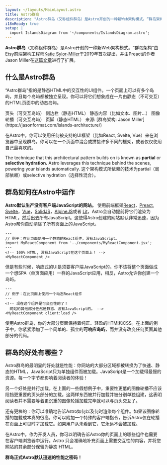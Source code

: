 ```yaml
---
layout: ~/layouts/MainLayout.astro
title: Astro群岛
description: "Astro群岛（又称组件群岛）是Astro开创的一种新Web架构模式。“群岛架构”由Etsy前端架构工程师Katie Sylor-Miller于2019年首次提出，并由Preact的作者Jason Miller进行扩展。"
i18nReady: true
setup: |
  import IslandsDiagram from '~/components/IslandsDiagram.astro';
---
```


**Astro群岛**（又称组件群岛）是Astro开创的一种新Web架构模式。“群岛架构”由Etsy前端架构工程师[Katie Sylor-Miller](https://twitter.com/ksylor)于2019年首次提出，并由Preact的作者Jason Miller在[这篇文章](https://jasonformat.com/islands-architecture/)进行了扩展。

## 什么是Astro群岛

“Astro群岛"指的是静态HTML中的交互性的UI组件。一个页面上可以有多个岛屿，并且每个岛屿都被独立呈现。你可以将它们想象成在一片由静态（不可交互）的HTML页面中的动态岛屿。

<IslandsDiagram>
    <Fragment slot="headerApp">页头（可交互岛屿）</Fragment>
    <Fragment slot="sidebarApp">侧边栏（静态HTML）</Fragment>
    <Fragment slot="main">
        静态内容（比如文本、图片...）
    </Fragment>
    <Fragment slot="carouselApp">图像轮播（可交互岛屿）</Fragment>
    <Fragment slot="footer">页脚（静态HTML）</Fragment>
    <Fragment slot="source">来源: [群岛架构: Jason Miller](https://jasonformat.com/islands-architecture/)</Fragment>
</IslandsDiagram>

在Astro中，你可以使用任何被支持的UI框架（比如React, Svelte, Vue）来在浏览器中呈现群岛。你可以在一个页面中混合或拼接许多不同的框架，或者仅仅使用自己最喜欢的。

The technique that this architectural pattern builds on is known as **partial** or **selective hydration.** Astro leverages this technique behind the scenes, powering your islands automatically. 
这个架构模式所依赖的技术为partial（局部依赖）或selective hydration（选择性混合）。

## 群岛如何在Astro中运作

**Astro默认生产没有客户端JavaScript的网站。** 使用前端框架[React](https://reactjs.org/)，[Preact](https://preactjs.com/), [Svelte](https://svelte.dev/)，[Vue](https://vuejs.org/)，[SolidJS](https://www.solidjs.com/)，[AlpineJS](https://alpinejs.dev/)或者 [Lit](https://lit.dev/)，Astro会自动提前将它们渲染为HTML，然后出去所有JavaScript。这使得Astro创建的网站默认非常迅速，因为Astro帮你自动清除了所有页面上的JavaScript。

```astro title="src/pages/index.astro"
---
// 例子：在此页面使用一个静态的React组件，没有JavaScript。
import MyReactComponent from '../components/MyReactComponent.jsx';
---
<!-- 100% HTML, 没有JavaScript在这个页面上！ -->
<MyReactComponent />
```

但是有些时候，响应式的UI是须要客户端JavaScript的。你不该将整个页面做成一个想SPA（单页面应用）一样的JavaScript应用，相反，Astro允许你创建一个岛屿。

```astro title="src/pages/index.astro" ins="client:load"
---
// 例子：在此页面上使用一个动态React组件
---
<!-- 现在这个组件是可交互性的了！
  网站的其他部分任然是静态、没有JavaScript的。 -->
<MyReactComponent client:load />
```

使用Astro群岛，你的大部分页面保持着纯正、轻盈的HTMl和CSS。在上面的例子中，你紧紧添加了一个简单的、孤立的**可响应岛屿**，而并没有改变任何页面其他部分的代码。

## 群岛的好处有哪些？

Astro群岛的最明显的好处就是性能：你网站的大部分区域都被转换为了快速、静态的HTML，JavaScript只为单独组件而被加载。JavaScript是一个加载得最慢的资源。每一个字节都影响着阅读者的体验！

另一个好处是并行加载。在上面的一些假想例子中，重要性更低的图像轮播不应该阻挡更重要的页头部分的加载。这两样东西被并行加载并被分别单独组建，这表明阅读者并不需要等着更沉重的图像轮播加载完毕就可以与页头交互了。

还有更棒的：你可以准确地告诉Astro如何以及何时渲染每个组件。如果该图像轮播的加载成本真的很高，你可以附加一个特殊的客户端指令，告诉Astro仅在轮播在页面上可见时才加载它。如果用户从未看到它，它永远不会被加载。

在Astro中，作为开发人员，你可以明确告诉Astro你的页面上的哪些组件也需要在客户端浏览器中运行。Astro 只会准确地补充页面上需要交互性的内容，并将您网站的其余部分保留为静态 HTML。

**群岛正式Astro默认迅速的性能之密码！**

